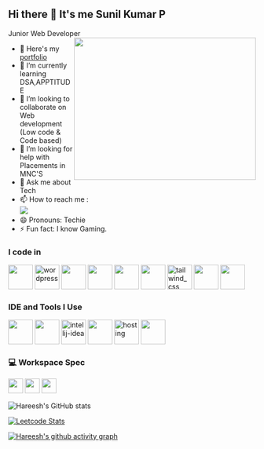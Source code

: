 ## Hi there 👋 It's me Sunil Kumar P

Junior Web Developer
<img align="right" width="370" height="290" src="https://i.pinimg.com/originals/47/f0/34/47f0342cec72b800463bf003eac1257e.gif">
- 🔭 Here's my [portfolio](https://sunilkumar1701.github.io/portfolio-2/)                                                 
- 🌱 I’m currently learning DSA,APPTITUDE
- 👯 I’m looking to collaborate on Web development (Low code & Code based)
- 🤔 I’m looking for help with Placements in MNC'S
- 💬 Ask me about Tech
- 📫 How to reach me :
<br /> [<img src="https://img.shields.io/badge/LinkedIn-0077B5?style=for-the-badge&logo=linkedin&logoColor=white" />](https://www.linkedin.com/in/sunil-kumar-p17/)
- 😄 Pronouns: Techie
- ⚡ Fun fact: I know Gaming.

### I code in
<img height="50" width="50" src="https://img.icons8.com/color/48/000000/java-coffee-cup-logo.png" /> <img width="50" height="50" src="https://img.icons8.com/color/48/wordpress.png" alt="wordpress"/> <img height="50" width="50" src="https://img.icons8.com/color/48/000000/html-5.png" /> <img height="50" width="50" src="https://img.icons8.com/color/48/000000/css3.png" /> <img height="50" width="50" src="https://img.icons8.com/color/48/000000/javascript.png"/> <img height="50" width="50" src="https://img.icons8.com/color/48/000000/bootstrap.png" />
<img width="50" height="50" src="https://img.icons8.com/fluency/48/tailwind_css.png" alt="tailwind_css"/> <img height="50" width="50" src="https://img.icons8.com/color/48/000000/nodejs.png"/> <img height="50" width="50" src="https://img.icons8.com/color/48/000000/mongodb.png"/>

### IDE and Tools I Use
<img height="50" width="50" src="https://img.icons8.com/color/48/000000/visual-studio-code-2019.png"/> <img height="50" src="https://img.icons8.com/officel/480/null/java-eclipse.png"/> <img width="50" height="50" src="https://img.icons8.com/color/48/intellij-idea.png" alt="intellij-idea"/> <img height="50" width="50" src="https://img.icons8.com/color/50/000000/git.png"/> <img width="50" height="50" src="https://img.icons8.com/color/48/hosting.png" alt="hosting"/> <img height="50" width="50" src="https://img.icons8.com/color/48/000000/figma--v1.png"/> 


### 💻 Workspace Spec
<img height="30" src="https://img.shields.io/badge/Macbook-Pro_M1-ED1C24?style=for-the-badge&logo=apple&logoColor=white"/> <img height="30" src="https://img.shields.io/badge/NVIDIA-GTX1650-76B900?style=for-the-badge&logo=nvidia&logoColor=white"/>  <img height="30" src="https://img.shields.io/badge/AMD-Ryzen_5_4600H-ED1C24?style=for-the-badge&logo=amd&logoColor=white"/> 

![Hareesh's GitHub stats](https://github-readme-stats.vercel.app/api?username=hareesh-r&theme=dark&show_icons=true&&hide=issues,contribs)

[![Leetcode Stats](https://leetcard.jacoblin.cool/hareeshprogrammer?ext=contest&theme=dark)](https://leetcode.com/hareeshprogrammer)

[![Hareesh's github activity graph](https://github-readme-activity-graph.vercel.app/graph?username=hareesh-r&bg_color=000000&color=ffffff&line=51f565&point=ffffff&area=true&hide_border=true)](https://github.com/ashutosh00710/github-readme-activity-graph)
